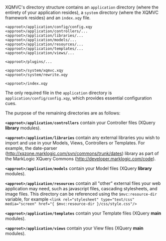 XQMVC's directory structure contains an `application` directory (where the entirety of your application resides), a `system` directory (where the XQMVC framework resides) and an `index.xqy` file.

```
<approot>/application/config/config.xqy
<approot>/application/controllers/...
<approot>/application/libraries/...
<approot>/application/models/...
<approot>/application/resources/...
<approot>/application/templates/...
<approot>/application/views/...

<approot>/plugins/...

<approot>/system/xqmvc.xqy
<approot>/system/rewrite.xqy

<approot>/index.xqy
```

The only required file in the `application` directory is `application/config/config.xqy`, which provides essential configuration cues.

The purpose of the remaining directories are as follows:

**`<approot>/application/controllers`** contain your Controller files (XQuery **library** modules).

**`<approot>/application/libraries`** contain any external libraries you wish to import and use in your Models, Views, Controllers or Templates.  For example, the date-parser (http://xqzone.marklogic.com/svn/commons/trunk/dates) library as part of the MarkLogic XQuery Commons (http://developer.marklogic.com/code).

**`<approot>/application/models`** contain your Model files (XQuery **library** modules).

**`<approot>/application/resources`** contain all "other" external files your web application may need, such as javascript files, cascading stylesheets, and image files.  This directory can be referenced using the `$mvc:resource-dir` variable, for example `<link rel="stylesheet" type="text/css" media="screen" href="{ $mvc:resource-dir }/css/style.css"/>`

**`<approot>/application/templates`** contain your Template files (XQuery **main** modules).

**`<approot>/application/views`** contain your View files (XQuery **main** modules).